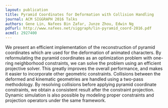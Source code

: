 ```yaml
---
layout: publication
title: Pyramid Coordinates for Deformation with Collision Handling
journal: ACM SIGGRAPH 2016 Talks
authors: Gene Lin, Nafees Bin Zafar, Junze Zhou, Edwin Ng
pdfurl: http://www.nafees.net/siggraph/lin-pyramid_coord-2016.pdf
acmdl: 2927400
---
```


We present an efficient implementation of the reconstruction of pyramid
coordinates which are used for the deformation of animated characters. By
reformulating the pyramid coordinates as an optimization problem with one-ring
neighborhood constraints, we can solve the problem using an efficient projective
solver. This greatly improves the overall performance, and makes it easier to
incorporate other geometric constraints. Collisions between the deformed and
kinematic geometries are handled using a two-pass methodology. By resolving
collisions before applying pyramid coordinate constraints, we obtain a
consistent result after the constraint projection. Dynamic simulation is also
possible by modeling proper constraints and projection operators under the same
framework.

